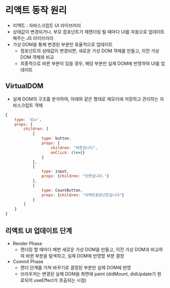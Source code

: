 # 리액트 동작 원리

- 리액트 : 자바스크립트 UI 라이브러리
- 상태값이 변경되거나, 부모 컴포넌트가 재랜더링 될 때마다 UI를 자동으로 업데이트해주는 JS 라이브러리
- 가상 DOM을 통해 변경된 부분만 효율적으로 업데이트
  - 컴포넌트의 상태값이 변경되면, 새로운 가상 DOM 객체를 만들고, 이전 가상DOM 객체와 비교
  - 최종적으로 바뀐 부분이 있을 경우, 해당 부분만 실제 DOM에 반영하여 UI를 업데이트

## VirtualDOM

- 실제 DOM의 구조를 분석하여, 아래와 같은 형태로 메모리에 저장하고 관리하는 자바스크립트 객체

```jsx
{
    type: 'div',
    props: {
        children: [
            {
                type: button,
                props: {
                    children: "버튼입니다",
                    onClick: ()=>{}
                }
            },
            {
                type: input,
                props: {children: "인풋입니다."}
            },
            {
                type: CountButton,
                props: {children: "리액트컴포넌트입니다"}
            }
        ]
    }
}
```

## 리액트 UI 업데이트 단계

- Render Phase
  - 랜더링 할 때마다 매번 새로운 가상 DOM을 만들고, 이전 가상 DOM과 비교하여 바뀐 부분을 탐색하고, 실제 DOM에 반영할 부분 결정
- Commit Phase
  - 랜더 단계를 거쳐 바꾸기로 결정된 부분만 실제 DOM에 반영
  - 브라우저는 변경된 실제 DOM을 화면에 paint (didMount, didUpdate가 완료되어 useEffect가 호출되는 시점)
